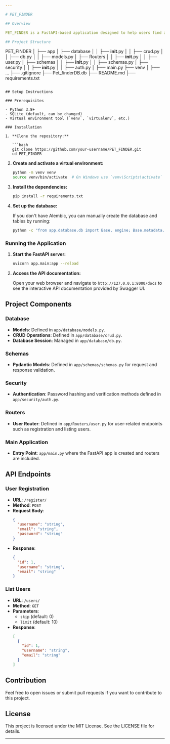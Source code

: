 ```yaml
---

# PET_FINDER

## Overview

PET_FINDER is a FastAPI-based application designed to help users find and manage pets. This project includes user registration, authentication, and listing functionalities. It uses SQLAlchemy for ORM and includes security measures for password hashing.

## Project Structure

```
PET_FINDER
│
├── app
│   ├── database
│   │   ├── __init__.py
│   │   ├── crud.py
│   │   ├── db.py
│   │   ├── models.py
│   ├── Routers
│   │   ├── __init__.py
│   │   ├── user.py
│   ├── schemas
│   │   ├── __init__.py
│   │   ├── schemas.py
│   ├── security
│   │   ├── __init__.py
│   │   ├── auth.py
│   ├── main.py
├── venv
│   ├── ...
├── .gitignore
├── Pet_finderDB.db
├── README.md
├── requirements.txt
```

## Setup Instructions

### Prerequisites

- Python 3.8+
- SQLite (default, can be changed)
- Virtual environment tool (`venv`, `virtualenv`, etc.)

### Installation

1. **Clone the repository:**

   ```bash
   git clone https://github.com/your-username/PET_FINDER.git
   cd PET_FINDER
   ```

2. **Create and activate a virtual environment:**

   ```bash
   python -m venv venv
   source venv/bin/activate  # On Windows use `venv\Scripts\activate`
   ```

3. **Install the dependencies:**

   ```bash
   pip install -r requirements.txt
   ```

4. **Set up the database:**

   If you don't have Alembic, you can manually create the database and tables by running:

   ```bash
   python -c "from app.database.db import Base, engine; Base.metadata.create_all(bind=engine)"
   ```

### Running the Application

1. **Start the FastAPI server:**

   ```bash
   uvicorn app.main:app --reload
   ```

2. **Access the API documentation:**

   Open your web browser and navigate to `http://127.0.0.1:8000/docs` to see the interactive API documentation provided by Swagger UI.

## Project Components

### Database

- **Models**: Defined in `app/database/models.py`.
- **CRUD Operations**: Defined in `app/database/crud.py`.
- **Database Session**: Managed in `app/database/db.py`.

### Schemas

- **Pydantic Models**: Defined in `app/schemas/schemas.py` for request and response validation.

### Security

- **Authentication**: Password hashing and verification methods defined in `app/security/auth.py`.

### Routers

- **User Router**: Defined in `app/Routers/user.py` for user-related endpoints such as registration and listing users.

### Main Application

- **Entry Point**: `app/main.py` where the FastAPI app is created and routers are included.

## API Endpoints

### User Registration

- **URL**: `/register/`
- **Method**: `POST`
- **Request Body**:
  ```json
  {
    "username": "string",
    "email": "string",
    "password": "string"
  }
  ```
- **Response**:
  ```json
  {
    "id": 1,
    "username": "string",
    "email": "string"
  }
  ```

### List Users

- **URL**: `/users/`
- **Method**: `GET`
- **Parameters**:
  - `skip` (default: 0)
  - `limit` (default: 10)
- **Response**:
  ```json
  [
    {
      "id": 1,
      "username": "string",
      "email": "string"
    }
  ]
  ```

## Contribution

Feel free to open issues or submit pull requests if you want to contribute to this project.

## License

This project is licensed under the MIT License. See the LICENSE file for details.

---
```

